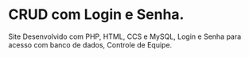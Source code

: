 # CRUD com Login e Senha.
Site Desenvolvido com PHP, HTML, CCS e  MySQL, Login e Senha para acesso com banco de dados, Controle de Equipe.
